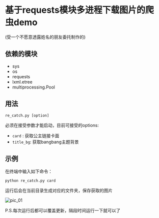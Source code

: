 # 基于requests模块多进程下载图片的爬虫demo

(受一个不愿意透露姓名的朋友委托制作的)

## 依赖的模块

- sys
- os
- requests
- lxml.etree
- multiprocessing.Pool

## 用法

`re_catch.py [option]`

必须在接受参数才能启动，目前可接受的options:

- `card` : 获取公主链接卡面
- `title_bg`: 获取bangbang主题背景

## 示例

在终端中输入如下命令：

```shell
python re_catch.py card
```

运行后会在当前目录生成对应的文件夹，保存获取的图片

![pic_01](https://cdn.jsdelivr.net/gh/Dqz00116/pic//img/20210509173749.png)

P.S.每次运行后都可以覆盖更新，隔段时间运行一下就可以了
